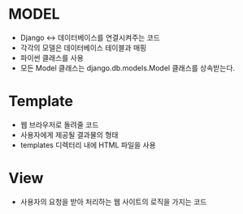 # MODEL

- Django ↔ 데이터베이스를 연결시켜주는 코드
- 각각의 모델은 데이터베이스 테이블과 매핑
- 파이썬 클래스를 사용
- 모든 Model 클래스는 django.db.models.Model 클래스를 상속받는다.

# Template

- 웹 브라우저로 돌려줄 코드
- 사용자에게 제공될 결과물의 형태
- templates 디렉터리 내에 HTML 파일을 사용

# View

- 사용자의 요청을 받아 처리하는 웹 사이트의 로직을 가지는 코드
